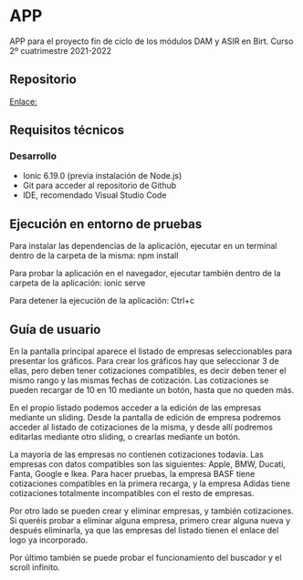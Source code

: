 # APP

APP para el proyecto fin de ciclo de los módulos DAM y ASIR en Birt. Curso 2º cuatrimestre 2021-2022

## Repositorio

[Enlace: ](https://github.com/DAMASIR/APP)

## Requisitos técnicos

### Desarrollo

* Ionic 6.19.0 (previa instalación de Node.js)
* Git para acceder al repositorio de Github
* IDE, recomendado Visual Studio Code

## Ejecución en entorno de pruebas

Para instalar las dependencias de la aplicación, ejecutar en un terminal dentro de la carpeta de la misma: 
npm install

Para probar la aplicación en el navegador, ejecutar también dentro de la carpeta de la aplicación:
ionic serve

Para detener la ejecución de la aplicación:
Ctrl+c

## Guía de usuario

En la pantalla principal aparece el listado de empresas seleccionables para presentar los gráficos. Para crear los gráficos hay que seleccionar 3 de ellas, pero deben tener cotizaciones compatibles, es decir deben tener el mismo rango y las mismas fechas de cotización. Las cotizaciones se pueden recargar de 10 en 10 mediante un botón, hasta que no queden más.

En el propio listado podemos acceder a la edición de las empresas mediante un sliding. Desde la pantalla de edición de empresa podremos acceder al listado de cotizaciones de la misma, y desde allí podremos editarlas mediante otro sliding, o crearlas mediante un botón.

La mayoría de las empresas no contienen cotizaciones todavía. Las empresas con datos compatibles son las siguientes: Apple, BMW, Ducati, Fanta, Google e Ikea.
Para hacer pruebas, la empresa BASF tiene cotizaciones compatibles en la primera recarga, y la empresa Adidas tiene cotizaciones totalmente incompatibles con el resto de empresas.

Por otro lado se pueden crear y eliminar empresas, y también cotizaciones. Si queréis probar a eliminar alguna empresa, primero crear alguna nueva y después eliminarla, ya que las empresas del listado tienen el enlace del logo ya incorporado.

Por último también se puede probar el funcionamiento del buscador y el scroll infinito.